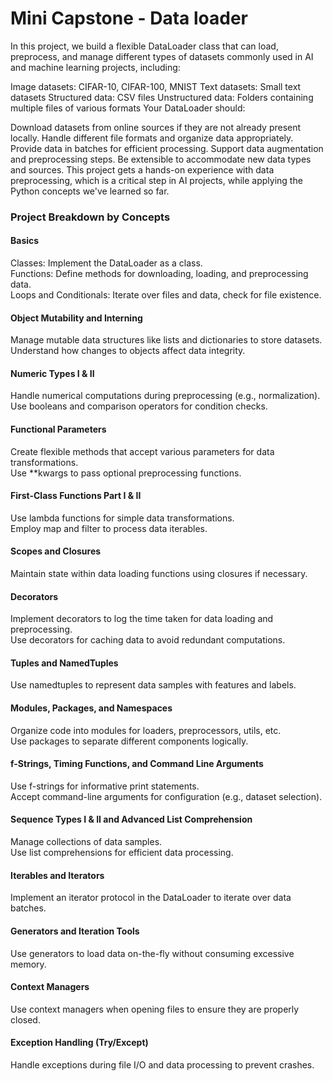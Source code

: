 # Mini Capstone - Data loader

In this project, we build a flexible DataLoader class that can load, preprocess, and manage different types of datasets commonly used in AI and machine learning projects, including:

Image datasets: CIFAR-10, CIFAR-100, MNIST
Text datasets: Small text datasets
Structured data: CSV files
Unstructured data: Folders containing multiple files of various formats
Your DataLoader should:

Download datasets from online sources if they are not already present locally.
Handle different file formats and organize data appropriately.
Provide data in batches for efficient processing.
Support data augmentation and preprocessing steps.
Be extensible to accommodate new data types and sources.
This project gets a hands-on experience with data preprocessing, which is a critical step in AI projects, while applying the Python concepts we've learned so far.

### Project Breakdown by Concepts

#### Basics
Classes: Implement the DataLoader as a class. \
Functions: Define methods for downloading, loading, and preprocessing data. \
Loops and Conditionals: Iterate over files and data, check for file existence. 

#### Object Mutability and Interning
Manage mutable data structures like lists and dictionaries to store datasets. \
Understand how changes to objects affect data integrity.

#### Numeric Types I & II
Handle numerical computations during preprocessing (e.g., normalization). \
Use booleans and comparison operators for condition checks.

#### Functional Parameters
Create flexible methods that accept various parameters for data transformations. \
Use **kwargs to pass optional preprocessing functions.

#### First-Class Functions Part I & II
Use lambda functions for simple data transformations. \
Employ map and filter to process data iterables.

#### Scopes and Closures
Maintain state within data loading functions using closures if necessary. 

#### Decorators
Implement decorators to log the time taken for data loading and preprocessing.\
Use decorators for caching data to avoid redundant computations.

#### Tuples and NamedTuples
Use namedtuples to represent data samples with features and labels. 

#### Modules, Packages, and Namespaces
Organize code into modules for loaders, preprocessors, utils, etc.\
Use packages to separate different components logically.

#### f-Strings, Timing Functions, and Command Line Arguments
Use f-strings for informative print statements. \
Accept command-line arguments for configuration (e.g., dataset selection). 

#### Sequence Types I & II and Advanced List Comprehension
Manage collections of data samples. \
Use list comprehensions for efficient data processing. 

#### Iterables and Iterators
Implement an iterator protocol in the DataLoader to iterate over data batches.

#### Generators and Iteration Tools
Use generators to load data on-the-fly without consuming excessive memory.

#### Context Managers
Use context managers when opening files to ensure they are properly closed.

#### Exception Handling (Try/Except)
Handle exceptions during file I/O and data processing to prevent crashes.
